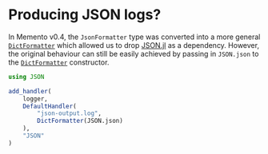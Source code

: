 # Producing JSON logs?

In Memento v0.4, the `JsonFormatter` type was converted into a more general [`DictFormatter`](@ref)
which allowed us to drop [JSON.jl](https://github.com/JuliaIO/JSON.jl) as a dependency.
However, the original behaviour can still be easily achieved by passing in `JSON.json` to the
[`DictFormatter`](@ref) constructor.

```julia
using JSON

add_handler(
    logger,
    DefaultHandler(
        "json-output.log",
        DictFormatter(JSON.json)
    ),
    "JSON"
)
```
